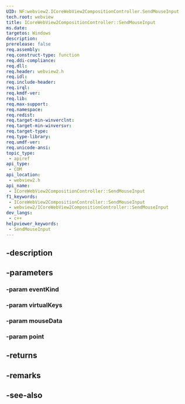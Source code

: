 ```yaml
---
UID: NF:webview2.ICoreWebView2CompositionController.SendMouseInput
tech.root: webview
title: ICoreWebView2CompositionController::SendMouseInput
ms.date: 
targetos: Windows
description: 
prerelease: false
req.assembly: 
req.construct-type: function
req.ddi-compliance: 
req.dll: 
req.header: webview2.h
req.idl: 
req.include-header: 
req.irql: 
req.kmdf-ver: 
req.lib: 
req.max-support: 
req.namespace: 
req.redist: 
req.target-min-winverclnt: 
req.target-min-winversvr: 
req.target-type: 
req.type-library: 
req.umdf-ver: 
req.unicode-ansi: 
topic_type:
 - apiref
api_type:
 - COM
api_location:
 - webview2.h
api_name:
 - ICoreWebView2CompositionController::SendMouseInput
f1_keywords:
 - ICoreWebView2CompositionController::SendMouseInput
 - webview2/ICoreWebView2CompositionController::SendMouseInput
dev_langs:
 - c++
helpviewer_keywords:
 - SendMouseInput
---
```


## -description

## -parameters

### -param eventKind

### -param virtualKeys

### -param mouseData

### -param point

## -returns

## -remarks

## -see-also


